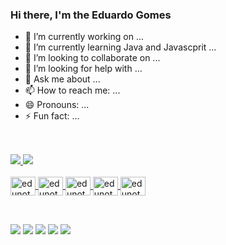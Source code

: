 ### Hi there, I'm the Eduardo Gomes

- 🔭 I’m currently working on ...
- 🌱 I’m currently learning Java and Javascprit ...
- 👯 I’m looking to collaborate on ...
- 🤔 I’m looking for help with ...
- 💬 Ask me about ...
- 📫 How to reach me: ...
- 😄 Pronouns: ...
- ⚡ Fun fact: ...

##

<div style="display: inline_block"><br>
  <a href="https://github.com/edunotorious">
  <img src="https://github-readme-stats.vercel.app/api?username=edunotorious&show_icons=true&theme=merko&include_all_commits=true&count_private=true"/>
  <img src="https://github-readme-stats.vercel.app/api/top-langs/?username=edunotorious&layout=compact&langs_count=7&theme=merko"/>
</div>

<div style="display: inline_block"><br>
  <img align="center" alt="edunotorious-" height="30" width="40" src="https://cdn.jsdelivr.net/gh/devicons/devicon/icons/html5/html5-original.svg">
  <img align="center" alt="edunotorious-" height="30" width="40" src="https://cdn.jsdelivr.net/gh/devicons/devicon/icons/css3/css3-original.svg">
  <img align="center" alt="edunotorious-" height="30" width="40" src="https://cdn.jsdelivr.net/gh/devicons/devicon/icons/javascript/javascript-original.svg">
  <img align="center" alt="edunotorious-" height="30" width="40" src="https://cdn.jsdelivr.net/gh/devicons/devicon/icons/java/java-original.svg">
  <img align="center" alt="edunotorious-" height="30" width="40" src="https://cdn.jsdelivr.net/gh/devicons/devicon/icons/linux/linux-original.svg">
</div>

##

<div><br>
  <a href="https://www.youtube.com/" target="_blank"><img src="https://img.shields.io/badge/YouTube-528e6b?style=for-the-badge&logo=youtube&logoColor=white" target="_blank"></a>
  <a href="https://instagram.com/edunotorious" target="_blank"><img src="https://img.shields.io/badge/-Instagram-528e6b?style=for-the-badge&logo=instagram&logoColor=white" target="_blank"></a>
 <a href="https://discord.gg/" target="_blank"><img src="https://img.shields.io/badge/Discord-528e6b?style=for-the-badge&logo=discord&logoColor=white" target="_blank"></a>
  <a href = "mailto:eduardogomespinho@gmail.com"><img src="https://img.shields.io/badge/-Gmail-528e6b?style=for-the-badge&logo=gmail&logoColor=white" target="_blank"></a>
  <a href="https://www.linkedin.com/in/eduardo-gomes-491755191/" target="_blank"><img src="https://img.shields.io/badge/-LinkedIn-528e6b?style=for-the-badge&logo=linkedin&logoColor=white" target="_blank"></a> 
</div>
